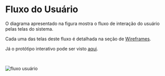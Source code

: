# Fluxo do Usuário

O diagrama apresentado na figura mostra o fluxo de interação do usuário pelas telas do sistema. 

Cada uma das telas deste fluxo é detalhada na seção de [Wireframes](https://github.com/ICEI-PUC-Minas-PPLCC-TI/tiaw-ppl-cc-m-20212-aulas-particulares-01/blob/master/Documentacao/04-Projeto_Interface/02-Wireframes.md).

Já o protótipo interativo pode ser visto [aqui](https://www.figma.com/proto/LuIool962Nh8OrpR43faEU/prototipo?node-id=2%3A269&scaling=min-zoom&page-id=0%3A1&starting-point-node-id=2%3A269).

<br>


![fluxo usuário](https://user-images.githubusercontent.com/89420917/144293464-35065893-2dd5-4886-a44f-156d4231e020.png)
